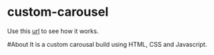 # custom-carousel
Use this [url](https://rajivrtk11.github.io/custom-carousel/) to see how it works.

#About
It is a custom carousal build using HTML, CSS and Javascript.
